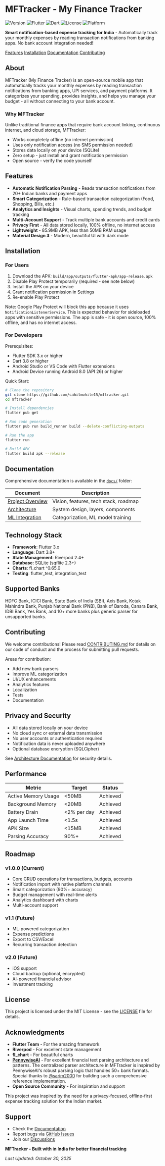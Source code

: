 ﻿# MFTracker - My Finance Tracker

![Version](https://img.shields.io/badge/version-1.0.0-blue.svg)
![Flutter](https://img.shields.io/badge/Flutter-3.x-02569B.svg?logo=flutter)
![Dart](https://img.shields.io/badge/Dart-3.8+-0175C2.svg?logo=dart)
![License](https://img.shields.io/badge/license-MIT-green.svg)
![Platform](https://img.shields.io/badge/platform-Android-green.svg)

**Smart notification-based expense tracking for India** - Automatically track your monthly expenses by reading transaction notifications from banking apps. No bank account integration needed!

[Features](#features)  [Installation](#installation)  [Documentation](#documentation)  [Contributing](#contributing)

## About

MFTracker (My Finance Tracker) is an open-source mobile app that automatically tracks your monthly expenses by reading transaction notifications from banking apps, UPI services, and payment platforms. It categorizes your spending, provides insights, and helps you manage your budget - all without connecting to your bank account.

### Why MFTracker

Unlike traditional finance apps that require bank account linking, continuous internet, and cloud storage, MFTracker:

- Works completely offline (no internet permission)
- Uses only notification access (no SMS permission needed)
- Stores data locally on your device (SQLite)
- Zero setup - just install and grant notification permission
- Open source - verify the code yourself

## Features

- **Automatic Notification Parsing** - Reads transaction notifications from 20+ Indian banks and payment apps
- **Smart Categorization** - Rule-based transaction categorization (Food, Shopping, Bills, etc.)
- **Analytics and Insights** - Visual charts, spending trends, and budget tracking
- **Multi-Account Support** - Track multiple bank accounts and credit cards
- **Privacy First** - All data stored locally, 100% offline, no internet access
- **Lightweight** - 85.9MB APK, less than 50MB RAM usage
- **Material Design 3** - Modern, beautiful UI with dark mode

## Installation

### For Users

1. Download the APK: `build/app/outputs/flutter-apk/app-release.apk`
2. Disable Play Protect temporarily (required - see note below)
3. Install the APK on your device
4. Grant notification permission in Settings
5. Re-enable Play Protect

Note: Google Play Protect will block this app because it uses `NotificationListenerService`. This is expected behavior for sideloaded apps with sensitive permissions. The app is safe - it is open source, 100% offline, and has no internet access.

### For Developers

Prerequisites:

- Flutter SDK 3.x or higher
- Dart 3.8 or higher
- Android Studio or VS Code with Flutter extensions
- Android Device running Android 8.0 (API 26) or higher

Quick Start:

```bash
# Clone the repository
git clone https://github.com/sahilmohile15/mftracker.git
cd mftracker

# Install dependencies
flutter pub get

# Run code generation
flutter pub run build_runner build --delete-conflicting-outputs

# Run the app
flutter run

# Build APK
flutter build apk --release
```

## Documentation

Comprehensive documentation is available in the [`docs/`](docs/) folder:

| Document | Description |
|----------|-------------|
| [Project Overview](docs/01_PROJECT_OVERVIEW.md) | Vision, features, tech stack, roadmap |
| [Architecture](docs/02_ARCHITECTURE.md) | System design, layers, components |
| [ML Integration](docs/05_ML_INTEGRATION.md) | Categorization, ML model training |

## Technology Stack

- **Framework**: Flutter 3.x
- **Language**: Dart 3.8+
- **State Management**: Riverpod 2.4+
- **Database**: SQLite (sqflite 2.3+)
- **Charts**: fl_chart ^0.65.0
- **Testing**: flutter_test, integration_test

## Supported Banks

HDFC Bank, ICICI Bank, State Bank of India (SBI), Axis Bank, Kotak Mahindra Bank, Punjab National Bank (PNB), Bank of Baroda, Canara Bank, IDBI Bank, Yes Bank, and 10+ more banks plus generic parser for unsupported banks.

## Contributing

We welcome contributions! Please read [CONTRIBUTING.md](CONTRIBUTING.md) for details on our code of conduct and the process for submitting pull requests.

Areas for contribution:

- Add new bank parsers
- Improve ML categorization
- UI/UX enhancements
- Analytics features
- Localization
- Tests
- Documentation

## Privacy and Security

- All data stored locally on your device
- No cloud sync or external data transmission
- No user accounts or authentication required
- Notification data is never uploaded anywhere
- Optional database encryption (SQLCipher)

See [Architecture Documentation](docs/02_ARCHITECTURE.md) for security details.

## Performance

| Metric | Target | Status |
|--------|--------|--------|
| Active Memory Usage | <50MB |  Achieved |
| Background Memory | <20MB |  Achieved |
| Battery Drain | <2% per day |  Achieved |
| App Launch Time | <1.5s |  Achieved |
| APK Size | <15MB |  Achieved |
| Parsing Accuracy | 90%+ |  Achieved |

## Roadmap

### v1.0.0 (Current)

- Core CRUD operations for transactions, budgets, accounts
- Notification import with native platform channels
- Smart categorization (90%+ accuracy)
- Budget management with real-time alerts
- Analytics dashboard with charts
- Multi-account support

### v1.1 (Future)

- ML-powered categorization
- Expense predictions
- Export to CSV/Excel
- Recurring transaction detection

### v2.0 (Future)

- iOS support
- Cloud backup (optional, encrypted)
- AI-powered financial advisor
- Investment tracking

## License

This project is licensed under the MIT License - see the [LICENSE](LICENSE) file for details.

## Acknowledgments

- **Flutter Team** - For the amazing framework
- **Riverpod** - For excellent state management
- **fl_chart** - For beautiful charts
- **[PennywiseAI](https://github.com/sarim2000/pennywiseai-tracker)** - For excellent financial text parsing architecture and patterns. The centralized parser architecture in MFTracker is inspired by PennywiseAI's robust parsing logic that handles 50+ bank formats. Special thanks to [@sarim2000](https://github.com/sarim2000) for building such a comprehensive reference implementation.
- **Open Source Community** - For inspiration and support

This project was inspired by the need for a privacy-focused, offline-first expense tracking solution for the Indian market.

## Support

- Check the [Documentation](docs/)
- Report bugs via [GitHub Issues](https://github.com/sahilmohile15/mftracker/issues)
- Join our [Discussions](https://github.com/sahilmohile15/mftracker/discussions)

**MFTracker - Built with  in India for better financial tracking**

*Last Updated: October 30, 2025*
